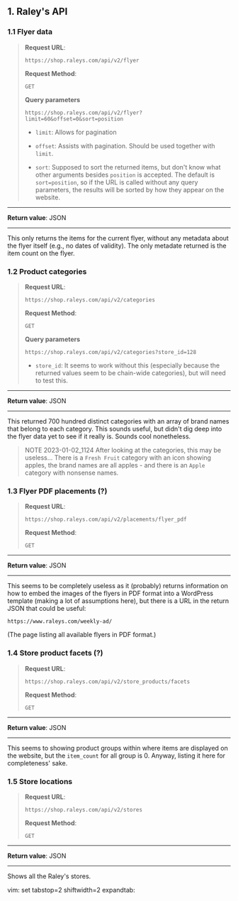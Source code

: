 ## 1. Raley's API

### 1.1 Flyer data

> **Request URL**:
>
>     https://shop.raleys.com/api/v2/flyer
>
> **Request Method**:
>
>     GET
>
> **Query parameters**
>
>     https://shop.raleys.com/api/v2/flyer?limit=60&offset=0&sort=position
>
> + `limit`: Allows for pagination
>
> + `offset`: Assists with pagination. Should be used together with `limit`.
>
> + `sort`: Supposed to sort the returned items, but don't know what other arguments besides `position` is accepted. The default is `sort=position`, so if the URL is called without any query parameters, the results will be sorted by how they appear on the website.

---

**Return value**: JSON

---

This only returns the items for the current flyer, without any metadata about the flyer itself (e.g., no dates of validity). The only metadate returned is the item count on the flyer.

### 1.2 Product categories

> **Request URL**:
>
>     https://shop.raleys.com/api/v2/categories
>
> **Request Method**:
>
>     GET
>
> **Query parameters**
>
>     https://shop.raleys.com/api/v2/categories?store_id=128
>
> + `store_id`: It seems to work without this (especially because the returned values seem to be chain-wide categories), but will need to test this.

---

**Return value**: JSON

---

This returned 700 hundred distinct categories with an array of brand names that belong to each category. This sounds useful, but didn't dig deep into the flyer data yet to see if it really is. Sounds cool nonetheless.

> NOTE 2023-01-02_1124
> After looking at the categories, this may be useless... There is a `Fresh Fruit` category with an icon showing apples, the brand names are all apples - and there is an `Apple` category with nonsense names.

### 1.3 Flyer PDF placements (?)

> **Request URL**:
>
>     https://shop.raleys.com/api/v2/placements/flyer_pdf
>
> **Request Method**:
>
>     GET
>

---

**Return value**: JSON

---

This seems to be completely useless as it (probably) returns information on how to embed the images of the flyers in PDF format into a WordPress template (making a lot of assumptions here), but there is a URL in the return JSON that could be useful:

    https://www.raleys.com/weekly-ad/

(The page listing all available flyers in PDF format.)

### 1.4 Store product facets (?)

> **Request URL**:
>
>     https://shop.raleys.com/api/v2/store_products/facets
>
> **Request Method**:
>
>     GET
>

---

**Return value**: JSON

---

This seems to showing product groups within where items are displayed on the website, but the `item_count` for all group is 0. Anyway, listing it here for completeness' sake.

### 1.5 Store locations

> **Request URL**:
>
>     https://shop.raleys.com/api/v2/stores
>
> **Request Method**:
>
>     GET
>

---

**Return value**: JSON

---

Shows all the Raley's stores.

vim: set tabstop=2 shiftwidth=2 expandtab:
